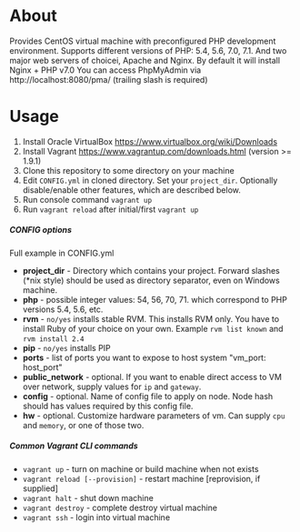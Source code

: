 # About
Provides CentOS virtual machine with preconfigured PHP development environment.
Supports different versions of PHP: 5.4, 5.6, 7.0, 7.1. And two major web servers of choicei, Apache and Nginx.
By default it will install Nginx + PHP v7.0
You can access PhpMyAdmin via http://localhost:8080/pma/ (trailing slash is required)

# Usage
1. Install Oracle VirtualBox https://www.virtualbox.org/wiki/Downloads
2. Install Vagrant https://www.vagrantup.com/downloads.html (version >= 1.9.1)
3. Clone this repository to some directory on your machine
4. Edit `CONFIG.yml` in cloned directory. Set your `project_dir`. Optionally disable/enable other features, which are described below.
5. Run console command `vagrant up`
6. Run `vagrant reload` after initial/first `vagrant up`

##### CONFIG options
Full example in CONFIG.yml
* **project_dir** - Directory which contains your project. Forward slashes (*nix style) should be used as directory separator, even on Windows machine.
* **php** - possible integer values: 54, 56, 70, 71. which correspond to PHP versions 5.4, 5.6, etc.
* **rvm** - `no/yes` installs stable RVM. This installs RVM only. You have to install Ruby of your choice on your own. Example `rvm list known` and `rvm install 2.4`
* **pip** - `no/yes` installs PIP
* **ports** - list of ports you want to expose to host system "vm_port: host_port"
* **public_network** - optional. If you want to enable direct access to VM over network, supply values for `ip` and `gateway`.
* **config** - optional. Name of config file to apply on node. Node hash should has values required by this config file.
* **hw** - optional. Customize hardware parameters of vm. Can supply `cpu` and `memory`, or one of those two.

##### Common Vagrant CLI commands
* `vagrant up` - turn on machine or build machine when not exists
* `vagrant reload [--provision]` - restart machine [reprovision, if supplied]
* `vagrant halt` -  shut down machine
* `vagrant destroy` - complete destroy virtual machine
* `vagrant ssh` - login into virtual machine
